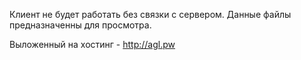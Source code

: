 Клиент не будет работать без связки с сервером. Данные файлы предназначенны для просмотра.

Выложенный на хостинг - http://agl.pw
